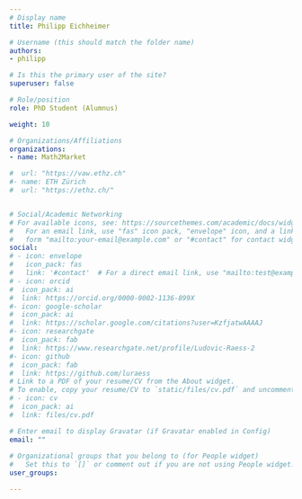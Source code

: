 ```yaml
---
# Display name
title: Philipp Eichheimer

# Username (this should match the folder name)
authors:
- philipp

# Is this the primary user of the site?
superuser: false

# Role/position
role: PhD Student (Alumnus)

weight: 10

# Organizations/Affiliations
organizations:
- name: Math2Market

#  url: "https://vaw.ethz.ch"
#- name: ETH Zürich
#  url: "https://ethz.ch/"


# Social/Academic Networking
# For available icons, see: https://sourcethemes.com/academic/docs/widgets/#icons
#   For an email link, use "fas" icon pack, "envelope" icon, and a link in the
#   form "mailto:your-email@example.com" or "#contact" for contact widget.
social:
# - icon: envelope
#   icon_pack: fas
#   link: '#contact'  # For a direct email link, use "mailto:test@example.org".
# - icon: orcid
#  icon_pack: ai
#  link: https://orcid.org/0000-0002-1136-899X
#- icon: google-scholar
#  icon_pack: ai
#  link: https://scholar.google.com/citations?user=KzfjatwAAAAJ
#- icon: researchgate
#  icon_pack: fab
#  link: https://www.researchgate.net/profile/Ludovic-Raess-2
#- icon: github
#  icon_pack: fab
#  link: https://github.com/luraess
# Link to a PDF of your resume/CV from the About widget.
# To enable, copy your resume/CV to `static/files/cv.pdf` and uncomment the lines below.  
# - icon: cv
#  icon_pack: ai
#  link: files/cv.pdf

# Enter email to display Gravatar (if Gravatar enabled in Config)
email: ""
  
# Organizational groups that you belong to (for People widget)
#   Set this to `[]` or comment out if you are not using People widget.  
user_groups:

---
```


